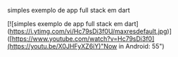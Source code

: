 simples exemplo de app full stack em dart


[![simples exemplo de app full stack em dart]        
(https://i.ytimg.com/vi/Hc79sDi3f0U/maxresdefault.jpg)] 
([https://www.youtube.com/watch?v=Hc79sDi3f0](https://youtu.be/X0JHFyXZ6iY)"Now in Android: 55")   

